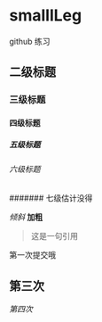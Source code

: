 ﻿# smalllLeg
github 练习

## 二级标题
### 三级标题
#### 四级标题
##### 五级标题
###### 六级标题
####### 七级估计没得

*倾斜*
**加粗**

> 这是一句引用

第一次提交哦

## 第三次
*第四次*

